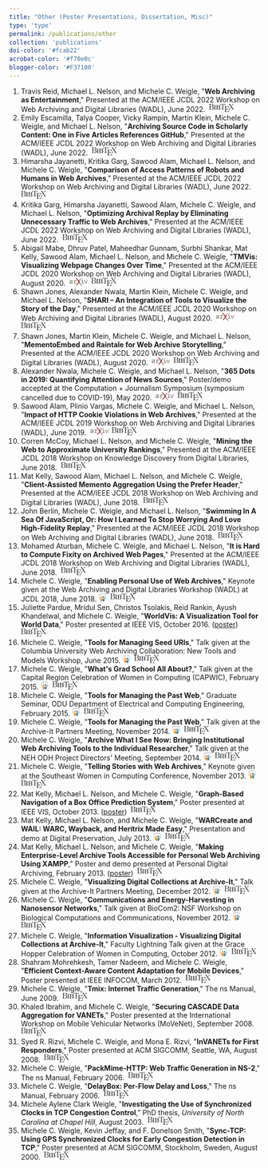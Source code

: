 ```yaml
---
title: "Other (Poster Presentations, Dissertation, Misc)"
type: 'type'
permalink: /publications/other
collection: 'publications'
doi-color: '#fcab22'
acrobat-color: '#f70e0c'
blogger-color: '#F37100'
---
```

1. Travis Reid, Michael L. Nelson, and Michele C. Weigle, "**Web Archiving as Entertainment**," Presented at the ACM/IEEE JCDL 2022 Workshop on Web Archiving and Digital Libraries (WADL), June 2022. &nbsp;<a href='/publications/bibtex#reid-wadl22' target='_blank' class='btn btn--mcwbibtex'><img src='../images/BibTeX_logo-16px-high.png'/></a>
1. Emily Escamilla, Talya Cooper, Vicky Rampin, Martin Klein, Michele C. Weigle, and Michael L. Nelson, "**Archiving Source Code in Scholarly Content: One in Five Articles References GitHub**," Presented at the ACM/IEEE JCDL 2022 Workshop on Web Archiving and Digital Libraries (WADL), June 2022. &nbsp;<a href='/publications/bibtex#escamilla-wadl22' target='_blank' class='btn btn--mcwbibtex'><img src='../images/BibTeX_logo-16px-high.png'/></a>
1. Himarsha Jayanetti, Kritika Garg, Sawood Alam, Michael L. Nelson, and Michele C. Weigle, "**Comparison of Access Patterns of Robots and Humans in Web Archives**," Presented at the ACM/IEEE JCDL 2022 Workshop on Web Archiving and Digital Libraries (WADL), June 2022. &nbsp;<a href='/publications/bibtex#jayanetti-wadl22' target='_blank' class='btn btn--mcwbibtex'><img src='../images/BibTeX_logo-16px-high.png'/></a>
1. Kritika Garg, Himarsha Jayanetti, Sawood Alam, Michele C. Weigle, and Michael L. Nelson, "**Optimizing Archival Replay by Eliminating Unnecessary Traffic to Web Archives**," Presented at the ACM/IEEE JCDL 2022 Workshop on Web Archiving and Digital Libraries (WADL), June 2022. &nbsp;<a href='/publications/bibtex#garg-wadl22' target='_blank' class='btn btn--mcwbibtex'><img src='../images/BibTeX_logo-16px-high.png'/></a>
1. Abigail Mabe, Dhruv Patel, Maheedhar Gunnam, Surbhi Shankar, Mat Kelly, Sawood Alam, Michael L. Nelson, and Michele C. Weigle, "**TMVis: Visualizing Webpage Changes Over Time**," Presented at the ACM/IEEE JCDL 2020 Workshop on Web Archiving and Digital Libraries (WADL), August 2020. &nbsp;<a href='https://arxiv.org/abs/2006.02487' target='_blank' class='btn btn--mcwarxiv'><img src='../images/arxiv-logo-16px-high.png'/></a> &nbsp;<a href='/publications/bibtex#mabe-wadl20' target='_blank' class='btn btn--mcwbibtex'><img src='../images/BibTeX_logo-16px-high.png'/></a>
1. Shawn Jones, Alexander Nwala, Martin Klein, Michele C. Weigle, and Michael L. Nelson, "**SHARI – An Integration of Tools to Visualize the Story of the Day**," Presented at the ACM/IEEE JCDL 2020 Workshop on Web Archiving and Digital Libraries (WADL), August 2020. &nbsp;<a href='http://arxiv.org/abs/2008.00139' target='_blank' class='btn btn--mcwarxiv'><img src='../images/arxiv-logo-16px-high.png'/></a> &nbsp;<a href='/publications/bibtex#jones-wadl20b' target='_blank' class='btn btn--mcwbibtex'><img src='../images/BibTeX_logo-16px-high.png'/></a>
1. Shawn Jones, Martin Klein, Michele C. Weigle, and Michael L. Nelson, "**MementoEmbed and Raintale for Web Archive Storytelling**," Presented at the ACM/IEEE JCDL 2020 Workshop on Web Archiving and Digital Libraries (WADL), August 2020. &nbsp;<a href='http://arxiv.org/abs/2008.00137' target='_blank' class='btn btn--mcwarxiv'><img src='../images/arxiv-logo-16px-high.png'/></a> &nbsp;<a href='/publications/bibtex#jones-wadl20a' target='_blank' class='btn btn--mcwbibtex'><img src='../images/BibTeX_logo-16px-high.png'/></a>
1. Alexander Nwala, Michele C. Weigle, and Michael L. Nelson, "**365 Dots in 2019: Quantifying Attention of News Sources**," Poster/demo accepted at the Computation + Journalism Symposium (symposium cancelled due to COVID-19), May 2020. &nbsp;<a href='https://arxiv.org/abs/2003.09989' target='_blank' class='btn btn--mcwarxiv'><img src='../images/arxiv-logo-16px-high.png'/></a> &nbsp;<a href='/publications/bibtex#nwala-cj20' target='_blank' class='btn btn--mcwbibtex'><img src='../images/BibTeX_logo-16px-high.png'/></a>
1. Sawood Alam, Plinio Vargas, Michele C. Weigle, and Michael L. Nelson, "**Impact of HTTP Cookie Violations in Web Archives**," Presented at the ACM/IEEE JCDL 2019 Workshop on Web Archiving and Digital Libraries (WADL), June 2019. &nbsp;<a href='https://arxiv.org/abs/1906.07141' target='_blank' class='btn btn--mcwarxiv'><img src='../images/arxiv-logo-16px-high.png'/></a> &nbsp;<a href='/publications/bibtex#alam-arxiv19b' target='_blank' class='btn btn--mcwbibtex'><img src='../images/BibTeX_logo-16px-high.png'/></a>
1. Corren McCoy, Michael L. Nelson, and Michele C. Weigle, "**Mining the Web to Approximate University Rankings**," Presented at the ACM/IEEE JCDL 2018 Workshop on Knowledge Discovery from Digital Libraries, June 2018. <a href='https://www.cs.odu.edu/~mweigle/papers/mccoy-kddl18.pdf' target='_blank'><i class='fas fa-solid fa-file-pdf' style='color: {{ page.acrobat-color }}'></i></a> &nbsp;<a href='/publications/bibtex#mccoy-kddl18' target='_blank' class='btn btn--mcwbibtex'><img src='../images/BibTeX_logo-16px-high.png'/></a>
1. Mat Kelly, Sawood Alam, Michael L. Nelson, and Michele C. Weigle, "**Client-Assisted Memento Aggregation Using the Prefer Header**," Presented at the ACM/IEEE JCDL 2018 Workshop on Web Archiving and Digital Libraries (WADL), June 2018. &nbsp;<a href='/publications/bibtex#kelly-wadl18' target='_blank' class='btn btn--mcwbibtex'><img src='../images/BibTeX_logo-16px-high.png'/></a>
1. John Berlin, Michele C. Weigle, and Michael L. Nelson, "**Swimming In A Sea Of JavaScript, Or: How I Learned To Stop Worrying And Love High-Fidelity Replay**," Presented at the ACM/IEEE JCDL 2018 Workshop on Web Archiving and Digital Libraries (WADL), June 2018. &nbsp;<a href='/publications/bibtex#berlin-wadl18' target='_blank' class='btn btn--mcwbibtex'><img src='../images/BibTeX_logo-16px-high.png'/></a>
1. Mohamed Aturban, Michele C. Weigle, and Michael L. Nelson, "**It is Hard to Compute Fixity on Archived Web Pages**," Presented at the ACM/IEEE JCDL 2018 Workshop on Web Archiving and Digital Libraries (WADL), June 2018. &nbsp;<a href='/publications/bibtex#aturban-wadl18' target='_blank' class='btn btn--mcwbibtex'><img src='../images/BibTeX_logo-16px-high.png'/></a>
1. Michele C. Weigle, "**Enabling Personal Use of Web Archives**," Keynote given at the Web Archiving and Digital Libraries Workshop (WADL) at JCDL 2018, June 2018. <a href='https://www.slideshare.net/mweigle/enabling-personal-use-of-web-archives/' target='_blank' class='btn btn--mcwslideshare'><img src='../images/slideshare-16px-high.png'/></a> &nbsp;<a href='/publications/bibtex#weigle-wadl18' target='_blank' class='btn btn--mcwbibtex'><img src='../images/BibTeX_logo-16px-high.png'/></a>
1. Juliette Pardue, Mridul Sen, Christos Tsolakis, Reid Rankin, Ayush Khandelwal, and Michele C. Weigle, "**WorldVis: A Visualization Tool for World Data**," Poster presented at IEEE VIS, October 2016. ([poster](http://www.cs.odu.edu/~mweigle/papers/pardue-vis16-poster.pdf)) <a href='http://www.cs.odu.edu/~mweigle/papers/pardue-vis16-2pg-poster.pdf' target='_blank'><i class='fas fa-solid fa-file-pdf' style='color: {{ page.acrobat-color }}'></i></a> &nbsp;<a href='/publications/bibtex#pardue-vis16' target='_blank' class='btn btn--mcwbibtex'><img src='../images/BibTeX_logo-16px-high.png'/></a>
1. Michele C. Weigle, "**Tools for Managing Seed URIs**," Talk given at the Columbia University Web Archiving Collaboration: New Tools and Models Workshop, June 2015. <a href='https://www.youtube.com/watch?v=yeuk_vIOXcw&t=1226' target='_blank'><i class='fas fa-fw fa-link'></i></a> <a href='http://www.slideshare.net/mweigle/detecting-offtopic-web-pages-at-cuwarc' target='_blank' class='btn btn--mcwslideshare'><img src='../images/slideshare-16px-high.png'/></a> &nbsp;<a href='/publications/bibtex#weigle-cuwarc15' target='_blank' class='btn btn--mcwbibtex'><img src='../images/BibTeX_logo-16px-high.png'/></a>
1. Michele C. Weigle, "**What's Grad School All About?**," Talk given at the Capital Region Celebration of Women in Computing (CAPWIC), February 2015. <a href='http://www.slideshare.net/mweigle/2015-cap-wic' target='_blank' class='btn btn--mcwslideshare'><img src='../images/slideshare-16px-high.png'/></a> <a href='http://ws-dl.blogspot.com/2015/03/2015-03-23-2015-capital-region.html' target='_blank'><i class='fab fa-blogger' style='color: {{ page.blogger-color }}'></i></a> &nbsp;<a href='/publications/bibtex#weigle-capwic15' target='_blank' class='btn btn--mcwbibtex'><img src='../images/BibTeX_logo-16px-high.png'/></a>
1. Michele C. Weigle, "**Tools for Managing the Past Web**," Graduate Seminar, ODU Department of Electrical and Computing Engineering, February 2015. <a href='https://www.odu.edu/announcements/faculty-staff/2015/2/16/ece_graduate_seminar.iframe.html' target='_blank'><i class='fas fa-fw fa-link'></i></a> <a href='http://www.slideshare.net/mweigle/2015-oduecetalk' target='_blank' class='btn btn--mcwslideshare'><img src='../images/slideshare-16px-high.png'/></a> &nbsp;<a href='/publications/bibtex#weigle-ece15' target='_blank' class='btn btn--mcwbibtex'><img src='../images/BibTeX_logo-16px-high.png'/></a>
1. Michele C. Weigle, "**Tools for Managing the Past Web**," Talk given at the Archive-It Partners Meeting, November 2014. <a href='http://www.slideshare.net/mweigle/2014-weigleaitpublic' target='_blank' class='btn btn--mcwslideshare'><img src='../images/slideshare-16px-high.png'/></a> &nbsp;<a href='/publications/bibtex#weigle-aitpartners-14' target='_blank' class='btn btn--mcwbibtex'><img src='../images/BibTeX_logo-16px-high.png'/></a>
1. Michele C. Weigle, "**Archive What I See Now: Bringing Institutional Web Archiving Tools to the Individual Researcher**," Talk given at the NEH ODH Project Directors' Meeting, September 2014. <a href='https://www.youtube.com/watch?v=UI-rxeEnhvk&feature=youtu.be&t=4338' target='_blank'><i class='fas fa-fw fa-link'></i></a> <a href='http://www.slideshare.net/mweigle/2014-weigleneh' target='_blank' class='btn btn--mcwslideshare'><img src='../images/slideshare-16px-high.png'/></a> &nbsp;<a href='/publications/bibtex#weigle-nehodh-14' target='_blank' class='btn btn--mcwbibtex'><img src='../images/BibTeX_logo-16px-high.png'/></a>
1. Michele C. Weigle, "**Telling Stories with Web Archives**," Keynote given at the Southeast Women in Computing Conference, November 2013. <a href='http://www.slideshare.net/mweigle/telling-stories-with-web-archives' target='_blank' class='btn btn--mcwslideshare'><img src='../images/slideshare-16px-high.png'/></a> <a href='http://ws-dl.blogspot.com/2013/11/2013-11-21-2013-southeast-women-in.html' target='_blank'><i class='fab fa-blogger' style='color: {{ page.blogger-color }}'></i></a> &nbsp;<a href='/publications/bibtex#weigle-sewic13' target='_blank' class='btn btn--mcwbibtex'><img src='../images/BibTeX_logo-16px-high.png'/></a>
1. Mat Kelly, Michael L. Nelson, and Michele C. Weigle, "**Graph-Based Navigation of a Box Office Prediction System**," Poster presented at IEEE VIS, October 2013. ([poster](http://www.cs.odu.edu/~mkelly/posters/2013_vis_boxoffice.pdf)) <a href='http://www.cs.odu.edu/~mkelly/papers/2013_ieeevis_boxofficeprediction.pdf' target='_blank'><i class='fas fa-solid fa-file-pdf' style='color: {{ page.acrobat-color }}'></i></a> &nbsp;<a href='/publications/bibtex#kelly-infovis13' target='_blank' class='btn btn--mcwbibtex'><img src='../images/BibTeX_logo-16px-high.png'/></a>
1. Mat Kelly, Michael L. Nelson, and Michele C. Weigle, "**WARCreate and WAIL: WARC, Wayback, and Heritrix Made Easy**," Presentation and demo at Digital Preservation, July 2013. <a href='http://www.slideshare.net/matkelly01/digital-preservation-2013' target='_blank' class='btn btn--mcwslideshare'><img src='../images/slideshare-16px-high.png'/></a> &nbsp;<a href='/publications/bibtex#kelly-dp13' target='_blank' class='btn btn--mcwbibtex'><img src='../images/BibTeX_logo-16px-high.png'/></a>
1. Mat Kelly, Michael L. Nelson, and Michele C. Weigle, "**Making Enterprise-Level Archive Tools Accessible for Personal Web Archiving Using XAMPP**," Poster and demo presented at Personal Digital Archiving, February 2013. ([poster](http://www.slideshare.net/matkelly01/making-enterpriselevel-archive-tools-accessible-for-personal-web-archiving)) &nbsp;<a href='/publications/bibtex#kelly-pda13' target='_blank' class='btn btn--mcwbibtex'><img src='../images/BibTeX_logo-16px-high.png'/></a>
1. Michele C. Weigle, "**Visualizing Digital Collections at Archive-It**," Talk given at the Archive-It Partners Meeting, December 2012. <a href='http://www.slideshare.net/mweigle/visualizing-digital-collections-at-archiveit' target='_blank' class='btn btn--mcwslideshare'><img src='../images/slideshare-16px-high.png'/></a> &nbsp;<a href='/publications/bibtex#weigle-archiveit12' target='_blank' class='btn btn--mcwbibtex'><img src='../images/BibTeX_logo-16px-high.png'/></a>
1. Michele C. Weigle, "**Communications and Energy-Harvesting in Nanosensor Networks**," Talk given at BioCom2: NSF Workshop on Biological Computations and Communications, November 2012. <a href='http://www.slideshare.net/mweigle/communications-and-energyharvesting-in-nanosensor-networks' target='_blank' class='btn btn--mcwslideshare'><img src='../images/slideshare-16px-high.png'/></a> &nbsp;<a href='/publications/bibtex#weigle-biocom12' target='_blank' class='btn btn--mcwbibtex'><img src='../images/BibTeX_logo-16px-high.png'/></a>
1. Michele C. Weigle, "**Information Visualization - Visualizing Digital Collections at Archive-It**," Faculty Lightning Talk given at the Grace Hopper Celebration of Women in Computing, October 2012. <a href='http://www.slideshare.net/mweigle/information-visualization-visualizing-digital-collections-at-archiveit' target='_blank' class='btn btn--mcwslideshare'><img src='../images/slideshare-16px-high.png'/></a> &nbsp;<a href='/publications/bibtex#weigle-ghc12' target='_blank' class='btn btn--mcwbibtex'><img src='../images/BibTeX_logo-16px-high.png'/></a>
1. Shahram Mohrehkesh, Tamer Nadeem, and Michele C. Weigle, "**Efficient Context-Aware Content Adaptation for Mobile Devices**," Poster presented at IEEE INFOCOM, March 2012. &nbsp;<a href='/publications/bibtex#mohrehkesh-infocom12' target='_blank' class='btn btn--mcwbibtex'><img src='../images/BibTeX_logo-16px-high.png'/></a>
1. Michele C. Weigle, "**Tmix: Internet Traffic Generation**," The ns Manual, June 2009. <a href='http://www.cs.odu.edu/~mweigle/papers/tmix-nsdoc.pdf' target='_blank'><i class='fas fa-solid fa-file-pdf' style='color: {{ page.acrobat-color }}'></i></a> &nbsp;<a href='/publications/bibtex#tmix-docs' target='_blank' class='btn btn--mcwbibtex'><img src='../images/BibTeX_logo-16px-high.png'/></a>
1. Khaled Ibrahim, and Michele C. Weigle, "**Securing CASCADE Data Aggregation for VANETs**," Poster presented at the International Workshop on Mobile Vehicular Networks (MoVeNet), September 2008. &nbsp;<a href='/publications/bibtex#ibrahim-movenet08-b' target='_blank' class='btn btn--mcwbibtex'><img src='../images/BibTeX_logo-16px-high.png'/></a>
1. Syed R. Rizvi, Michele C. Weigle, and Mona E. Rizvi, "**InVANETs for First Responders**," Poster presented at ACM SIGCOMM, Seattle, WA, August 2008. &nbsp;<a href='/publications/bibtex#rizvi-sigcomm08' target='_blank' class='btn btn--mcwbibtex'><img src='../images/BibTeX_logo-16px-high.png'/></a>
1. Michele C. Weigle, "**PackMime-HTTP: Web Traffic Generation in NS-2**," The ns Manual, February 2006. <a href='http://www.cs.odu.edu/~mweigle/research/netsim/packmime-nsdoc.pdf' target='_blank'><i class='fas fa-solid fa-file-pdf' style='color: {{ page.acrobat-color }}'></i></a> &nbsp;<a href='/publications/bibtex#packmime-docs' target='_blank' class='btn btn--mcwbibtex'><img src='../images/BibTeX_logo-16px-high.png'/></a>
1. Michele C. Weigle, "**DelayBox: Per-Flow Delay and Loss**," The ns Manual, February 2006. <a href='http://www.cs.odu.edu/~mweigle/research/netsim/delaybox-nsdoc.pdf' target='_blank'><i class='fas fa-solid fa-file-pdf' style='color: {{ page.acrobat-color }}'></i></a> &nbsp;<a href='/publications/bibtex#delaybox-docs' target='_blank' class='btn btn--mcwbibtex'><img src='../images/BibTeX_logo-16px-high.png'/></a>
1. Michele Aylene Clark Weigle, "**Investigating the Use of Synchronized Clocks in TCP Congestion Control**," PhD thesis, *University of North Carolina at Chapel Hill*, August 2003. <a href='http://www.cs.odu.edu/~mweigle/unc/diss/' target='_blank'><i class='fas fa-fw fa-link'></i></a> &nbsp;<a href='/publications/bibtex#weigle-03' target='_blank' class='btn btn--mcwbibtex'><img src='../images/BibTeX_logo-16px-high.png'/></a>
1. Michele C. Weigle, Kevin Jeffay, and F. Donelson Smith, "**Sync-TCP: Using GPS Synchronized Clocks for Early Congestion Detection in TCP**," Poster presented at ACM SIGCOMM, Stockholm, Sweden, August 2000. <a href='http://www.cs.odu.edu/~mweigle/papers/sigcomm00-abs.pdf' target='_blank'><i class='fas fa-solid fa-file-pdf' style='color: {{ page.acrobat-color }}'></i></a> &nbsp;<a href='/publications/bibtex#weigle-sigcomm00' target='_blank' class='btn btn--mcwbibtex'><img src='../images/BibTeX_logo-16px-high.png'/></a>
